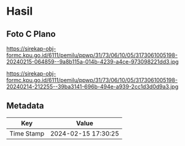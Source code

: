 # Hasil

## Foto C Plano

https://sirekap-obj-formc.kpu.go.id/6111/pemilu/ppwp/31/73/06/10/05/3173061005198-20240215-064859--9a8b115a-014b-4239-a4ce-973098221dd3.jpg

https://sirekap-obj-formc.kpu.go.id/6111/pemilu/ppwp/31/73/06/10/05/3173061005198-20240214-212255--39ba3141-696b-494e-a939-2cc1d3d0d9a3.jpg


## Metadata

| Key        | Value               |
| ---------- | ------------------- |
| Time Stamp | 2024-02-15 17:30:25 |



